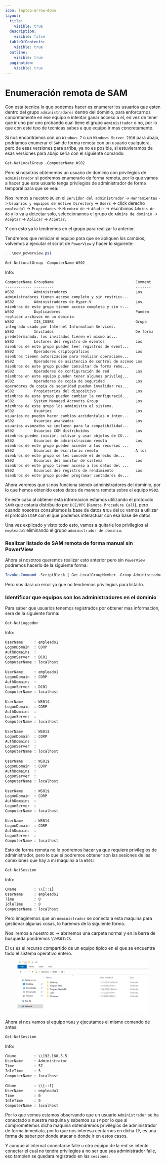 ```yaml
---
icon: laptop-arrow-down
layout:
  title:
    visible: true
  description:
    visible: false
  tableOfContents:
    visible: true
  outline:
    visible: true
  pagination:
    visible: true
---
```


# Enumeración remota de SAM

Con esta tecnica lo que podemos hacer es enumerar los usuarios que esten dentro del grupo `administradores` dentro del dominio, para enforcarnos concretamente en ese equipo e intentar ganar acceso a el, en vez de tener que ir uno por uno probando cual tiene el grupo `administrador` o no, por lo que con este tipo de tecnicas sabes a que equipo ir mas concretamente.

Si nos encontramos con un `Windows 7` o un `Windows Server 2016` para abajo, podriamos enumerar el `SAM` de forma remota con un usuario cualquiera, pero de esas versiones para arriba, ya no es posible, si estuvieramos de esas versiones para abajo seria con el siguiente comando:

```powershell
Get-NetLocalGroup -ComputerName WS02
```

Pero si nosotros obtenemos un usuario de dominio con privilegios de `administrador` si podremos enumerarlo de forma remota, por lo que vamos a hacer que este usuario tenga privilegios de administrador de forma temporal para que se vea:

Nos iremos a nuestro `DC` en el `Servidor del administrador` -> `Herramientas` -> `Usuarios y equipos de Active Directory` -> `Users` -> click derecho `empleado1` -> `Propiedades` -> `Miembro de` -> `Añadir` -> escribimos `Admins de do` y lo va a detectar solo, seleccionamos el grupo de `Admins de dominio` -> `Aceptar` -> `Aplicar` -> `Acpetar`.

Y con esto ya lo tendremos en el grupo para realizar lo anterior.

Tendremos que reiniciar el equipo para que se apliquen los cambios, volvemos a ejecutar el script de `PowerView` y hacer lo siguiente:

```powershell
. .\new_powerview.ps1
```

```powershell
Get-NetLocalGroup -ComputerName WS02
```

Info:

```
ComputerName GroupName                                     Comment
------------ ---------                                     -------
WS02         Administradores                               Los administradores tienen acceso completo y sin restricc...
WS02         Administradores de Hyper-V                    Los miembros de este grupo tienen acceso completo y sin r...
WS02         Duplicadores                                  Pueden replicar archivos en un dominio
WS02         IIS_IUSRS                                     Grupo integrado usado por Internet Information Services.
WS02         Invitados                                     De forma predeterminada, los invitados tienen el mismo ac...
WS02         Lectores del registro de eventos              Los miembros de este grupo pueden leer registros de event...
WS02         Operadores criptográficos                     Los miembros tienen autorización para realizar operacione...
WS02         Operadores de asistencia de control de acceso Los miembros de este grupo pueden consultar de forma remo...
WS02         Operadores de configuración de red            Los miembros en este equipo pueden tener algunos privileg...
WS02         Operadores de copia de seguridad              Los operadores de copia de seguridad pueden invalidar res...
WS02         Propietarios del dispositivo                  Los miembros de este grupo pueden cambiar la configuració...
WS02         System Managed Accounts Group                 Los miembros de este grupo los administra el sistema.
WS02         Usuarios                                      Los usuarios no pueden hacer cambios accidentales o inten...
WS02         Usuarios avanzados                            Los usuarios avanzados se incluyen para la compatibilidad...
WS02         Usuarios COM distribuidos                     Los miembros pueden iniciar, activar y usar objetos de CO...
WS02         Usuarios de administración remota             Los miembros de este grupo pueden acceder a los recursos ...
WS02         Usuarios de escritorio remoto                 A los miembros de este grupo se les concede el derecho de...
WS02         Usuarios del monitor de sistema               Los miembros de este grupo tienen acceso a los datos del ...
WS02         Usuarios del registro de rendimiento          Los miembros de este grupo pueden programar contadores de...
```

Ahora veremos que si nos funciona siendo administradores del dominio, por lo que hemos obtenido estos datos de manera remota sobre el equipo `WS02`.

En este caso al obtener esta informacion estamos utilizando el protocolo `SAMR` que estaria distribuido por `DCE/RPC` (`Remote Procedure Call`), pero cuando nosotros consultemos la base de datos `NTDS` del `DC` vamos a utilizar el protcolo `LDAP` con el que podemos interactuar con esa base de datos.

Una vez explicado y visto todo esto, vamos a quitarle los privilegios al `empleado1` eliminando el grupo `administrador de dominio`.

### Realizar listado de SAM remota de forma manual sin PowerView

Ahora si nosotros queremos realizar esto anterior pero sin `PowerView` podremos hacerlo de la siguiente forma:

```powershell
Invoke-Command -ScriptBlock { Get-LocalGroupMember -Group Administradores } -ComputerName WS01
```

Pero nos dara un error ya que no tendremos privilegios para listarlo.

### Identificar que equipos son los administradores en el dominio

Para saber que usuarios tenemos registrados por obtener mas informacion, sera de la siguiente forma:

```powershell
Get-NetLoggedon
```

Info:

```
UserName     : empleado1
LogonDomain  : CORP
AuthDomains  :
LogonServer  : DC01
ComputerName : localhost

UserName     : empleado1
LogonDomain  : CORP
AuthDomains  :
LogonServer  : DC01
ComputerName : localhost

UserName     : WS01$
LogonDomain  : CORP
AuthDomains  :
LogonServer  :
ComputerName : localhost

UserName     : WS01$
LogonDomain  : CORP
AuthDomains  :
LogonServer  :
ComputerName : localhost

UserName     : WS01$
LogonDomain  : CORP
AuthDomains  :
LogonServer  :
ComputerName : localhost

UserName     : WS01$
LogonDomain  : CORP
AuthDomains  :
LogonServer  :
ComputerName : localhost

UserName     : WS01$
LogonDomain  : CORP
AuthDomains  :
LogonServer  :
ComputerName : localhost
```

Esto de forma remota no lo podremos hacer ya que requiere privilegios de administrador, pero lo que si podremos obtener son las sesiones de las conexiones que hay a mi maquina a la `WS01`:

```powershell
Get-NetSession
```

Info:

```
CName        : \\[::1]
UserName     : empleado1
Time         : 0
IdleTime     : 0
ComputerName : localhost
```

Pero imaginemos que un `Administrador` se conecta a esta maquina para gestionar algunas cosas, lo haremos de la siguiente forma.

Nos iremos a nuestro `DC` -> abriremos una carpeta normal y en la barra de busqueda pondremos `\\WS01\C$`.

El `C$` es el recurso compartido de un equipo tipico en el que se encuentra todo el sistema operativo entero.

<figure><img src="../../../.gitbook/assets/image (226).png" alt=""><figcaption></figcaption></figure>

Ahora si nos vamos al equipo `WS01` y ejecutamos el mismo comando de antes:

```powershell
Get-NetSession
```

Info:

```
CName        : \\192.168.5.5
UserName     : Administrator
Time         : 57
IdleTime     : 5
ComputerName : localhost

CName        : \\[::1]
UserName     : empleado1
Time         : 0
IdleTime     : 0
ComputerName : localhost
```

Por lo que vemos estamos observando que un usuario `Administrador` se ha conectado a nuestra maquina y sabemos su `IP` por lo que si comprometemos dicha maquina obtendremos privilegios de administrador de forma inmediata, por lo que nos interesa centarnos en dicha `IP`, es una forma de saber por donde atacar o donde ir en estos casos.

Y aunque al internat conectarse falle u otro equipo de la red se intente conectar el cual no tendra privilegios a no ser que sea administrador falle, eso tambien se quedara registrado en las `sesiones`.
